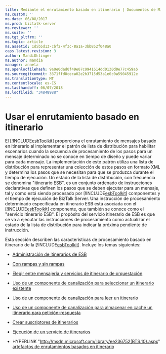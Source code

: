 ```yaml
---
title: Mediante el enrutamiento basado en itinerario | Documentos de Microsoft
ms.custom: ''
ms.date: 06/08/2017
ms.prod: biztalk-server
ms.reviewer: ''
ms.suite: ''
ms.tgt_pltfrm: ''
ms.topic: article
ms.assetid: 1d5b5d13-cbf2-4f3c-8a1a-3bb852f048a0
caps.latest.revision: 3
author: MandiOhlinger
ms.author: mandia
manager: anneta
ms.openlocfilehash: 9a0e0dad0f49e07c0941614dd0130d0e77c459ab
ms.sourcegitcommit: 3371ffd8ceca02e2b3715d53a1e0c0a59045912e
ms.translationtype: MT
ms.contentlocale: es-ES
ms.lasthandoff: 06/07/2018
ms.locfileid: "34848988"
---
```

# <a name="using-itinerary-based-routing"></a>Usar el enrutamiento basado en itinerario
El [!INCLUDE[esbToolkit](../includes/esbtoolkit-md.md)] proporciona el enrutamiento de mensajes basado en itinerario al implementar el patrón de lista de distribución para habilitar escenarios cuando la secuencia de procesamiento de los pasos para un mensaje determinado no se conoce en tiempo de diseño y puede variar para cada mensaje. La implementación de este patrón utiliza una lista de distribución para representar una colección de estos pasos en formato XML y determina los pasos que se necesitan para que se produzca durante el tiempo de ejecución. Un estado de la lista de distribución, con frecuencia se denomina "itinerario ESB", es un conjunto ordenado de instrucciones declarativas que definen los pasos que se deben ejecutar para un mensaje, tal y como está siendo procesado por [!INCLUDE[esbToolkit](../includes/esbtoolkit-md.md)] componentes y el tiempo de ejecución de BizTalk Server. Una instrucción de procesamiento determinado especificada en itinerario ESB está asociada con el [!INCLUDE[esbToolkit](../includes/esbtoolkit-md.md)] componente, que también se conoce como el "servicio itinerario ESB". El propósito del servicio itinerario de ESB es que se va a ejecutar las instrucciones de procesamiento como actualizar el estado de la lista de distribución para indicar la próxima pendiente de instrucción.  
  
 Esta sección describen las características de procesamiento basado en itinerario de la [!INCLUDE[esbToolkit](../includes/esbtoolkit-md.md)]. Incluye los temas siguientes:  
  
-   [Administración de itinerarios de ESB](../esb-toolkit/esb-itinerary-management.md)  
  
-   [Con rampas y sin rampas](../esb-toolkit/on-ramps-and-off-ramps.md)  
  
-   [Elegir entre mensajería y servicios de itinerario de orquestación](../esb-toolkit/choosing-between-messaging-and-orchestration-itinerary-services.md)  
  
-   [Uso de un componente de canalización para seleccionar un itinerario existente](../esb-toolkit/using-a-pipeline-component-to-select-an-existing-itinerary.md)  
  
-   [Uso de un componente de canalización para leer un itinerario](../esb-toolkit/using-a-pipeline-component-to-read-an-itinerary.md)  
  
-   [Uso de un componente de canalización para almacenar en caché un itinerario para petición-respuesta](../esb-toolkit/using-a-pipeline-component-to-cache-an-itinerary-for-solicit-response.md)  
  
-   [Crear suscriptores de itinerarios](../esb-toolkit/creating-itinerary-subscribers.md)  
  
-   [Ejecución de un servicio de itinerarios](../esb-toolkit/executing-an-itinerary-service.md)  
  
-   HYPERLINK "http://msdn.microsoft.com/library/ee236752(BTS.10).aspx" [artefactos de enrutamientos basados en itinerario](../esb-toolkit/itinerary-based-routing-artifacts.md)